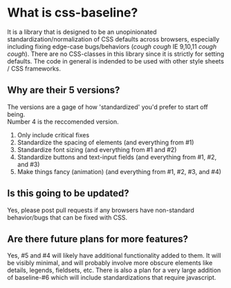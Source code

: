 # What is css-baseline?
It is a library that is designed to be an unopinionated standardization/normalization of CSS defaults across browsers, especially including fixing edge-case bugs/behaviors (*cough* *cough* IE 9,10,11 *cough* *cough*). There are no CSS-classes in this library since it is strictly for setting defaults. The code in general is indended to be used with other style sheets / CSS frameworks.

## Why are their 5 versions?
The versions are a gage of how 'standardized' you'd prefer to start off being.<br>
Number 4 is the reccomended version.
1. Only include critical fixes
2. Standardize the spacing of elements (and everything from #1)
3. Standardize font sizing (and everything from #1 and #2)
4. Standardize buttons and text-input fields (and everything from #1, #2, and #3)
5. Make things fancy (animation) (and everything from #1, #2, #3, and #4)

## Is this going to be updated?
Yes, please post pull requests if any browsers have non-standard behavior/bugs that can be fixed with CSS.

## Are there future plans for more features?
Yes, #5 and #4 will likely have additional functionality added to them. It will be visibly minimal, and will probably involve more obscure elements like details, legends, fieldsets, etc. There is also a plan for a very large addition of baseline-#6 which will include standardizations that require javascript.
